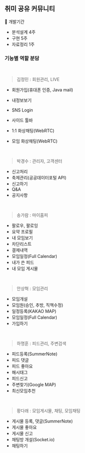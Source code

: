 ## 취미 공유 커뮤니티

	개발기간
-	분석설계 4주
-	구현 5주
-	자료정리 1주

### 기능별 역할 분담
<br />

> 김정민 : 회원관리, LIVE
-	회원가입(휴대폰 인증, Java mail)
-	내정보보기
-	SNS Login
-	사이드 툴바

-	1:1 화상채팅(WebRTC)
-	모임 화상채팅(WebRTC)

<br />

>박경수 : 관리자, 고객센터
-	신고처리
-	축제관리(공공데이터포털 API)
-	신고하기
-	Q&A
-	공지사항

<br />

> 송가람 : 마이홈피
-	팔로우, 팔로잉
-	요약 프로필
-	내 모임보기
-	차단리스트
-	결제내역
-	모임일정(Full Calendar)
-	내가 쓴 피드
-	내 모임 게시물

<br />

> 안상혁 : 모임관리

-	모임개설
-	모임원(승인, 추방, 직책수정)
-	일정등록(KAKAO MAP)
-	모임일정(Full Calendar)
-	가입하기

<br />

> 하명훈 : 피드관리, 주변검색

-	피드등록(SummerNote)
-	피드 댓글
-	피드 좋아요
-	해시태그
-	피드신고
-	주변찾기(Google MAP)
-	최신모임추천

<br />

> 황다래 : 모임게시물, 채팅, 모임채팅

-	게시물 등록, 댓글(SummerNote)
-	게시물 좋아요
-	게시물 신고
-	채팅방 개설(Socket.io)
-	채팅하기
